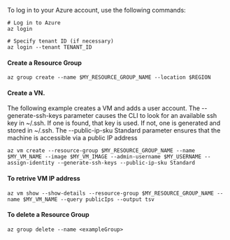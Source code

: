 To log in to your Azure account, use the following commands:

```
# Log in to Azure
az login
```
```
# Specify tenant ID (if necessary)
az login --tenant TENANT_ID
```

#### Create a Resource Group
```
az group create --name $MY_RESOURCE_GROUP_NAME --location $REGION
```

#### Create a VN.
The following example creates a VM and adds a user account. The --generate-ssh-keys parameter causes the CLI to look for an available ssh key in ~/.ssh. If one is found, that key is used. If not, one is generated and stored in ~/.ssh. The --public-ip-sku Standard parameter ensures that the machine is accessible via a public IP address
```
az vm create --resource-group $MY_RESOURCE_GROUP_NAME --name $MY_VM_NAME --image $MY_VM_IMAGE --admin-username $MY_USERNAME --assign-identity --generate-ssh-keys --public-ip-sku Standard
```

#### To retrive VM IP address
```
az vm show --show-details --resource-group $MY_RESOURCE_GROUP_NAME --name $MY_VM_NAME --query publicIps --output tsv
```

#### To delete a Resource Group
```
az group delete --name <exampleGroup>
```